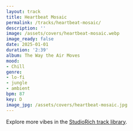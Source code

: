 ```yaml
---
layout: track
title: Heartbeat Mosaic
permalink: /tracks/heartbeat-mosaic/
description: ''
image: /assets/covers/heartbeat-mosaic.webp
image_ready: false
date: 2025-01-01
duration: '2:39'
album: The Way the Air Moves
mood:
- Chill
genre:
- lo-fi
- jungle
- ambient
bpm: 87
key: D
image_jpg: /assets/covers/heartbeat-mosaic.jpg
---
```


Explore more vibes in the [StudioRich track library](/tracks/).
